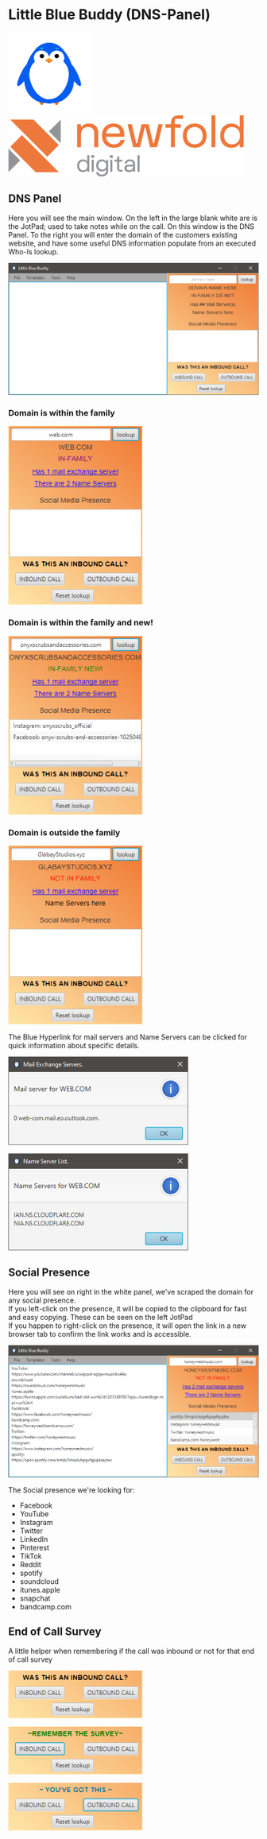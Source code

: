 # Little Blue Buddy (DNS-Panel)

<img height="164" src="images/lilblu-large.png" alt="Little Blue Buddy" width="164"/><img alt="Newfold Digital" height="123" src="images/newfold-asset-logo.png" width="474"/>


## DNS Panel
Here you will see the main window. On the left in the large blank white are is the JotPad; used to take notes while on the call.
On this window is the DNS Panel. To the right you will enter the domain of the customers existing website, and have some useful DNS information populate from an executed Who-Is lookup.

![Main-panel](images/dns/DNS-Main.png)

### Domain is within the family

![Main-panel-In-Family](images/dns/DNS-Panel-if.png)

### Domain is within the family and new!

![Main-panel-In-Family-New](images/dns/DNS-Panel-ifn.png)

### Domain is outside the family

![Main-panel-Not-In-Family](images/dns/DNS-Panel-nif.png)

The Blue Hyperlink for mail servers and Name Servers can be clicked for quick information about specific details.

![Mail-Exchange](images/dns/mail-exchange-servers.png)

![Name-Server](images/dns/name-server-list.png)


## Social Presence
Here you will see on right in the white panel, we've scraped the domain for any social presence.
<br>If you left-click on the presence, it will be copied to the clipboard for fast and easy copying. These can be seen on the left JotPad
<br>If you happen to right-click on the presence, it will open the link in a new browser tab to confirm the link works and is accessible.

![Social-Presence](images/dns/Scorial-Pressence.png)

The Social presence we're looking for:
- Facebook
- YouTube
- Instagram
- Twitter
- LinkedIn
- Pinterest
- TikTok
- Reddit
- spotify
- soundcloud
- itunes.apple
- snapchat
- bandcamp.com

## End of Call Survey
A little helper when remembering if the call was inbound or not for that end of call survey

![Default](images/dns/survey-opt.png)

![Inbound](images/dns/survey-opt-inbound.png)

![Outbound](images/dns/survey-opt-outbound.png)